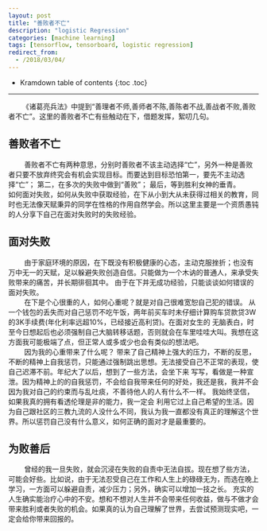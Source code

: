 ```yaml
---
layout: post
title: "善败者不亡"
description: "logistic Regression"
categories: [machine learning]
tags: [tensorflow, tensorboard, logistic regression]
redirect_from: 
  - /2018/03/04/
---  
```

* Kramdown table of contents
{:toc .toc}
---

&emsp;&emsp;《诸葛亮兵法》中提到“善理者不师,善师者不陈,善陈者不战,善战者不败,善败者不亡”。这里的善败者不亡有些触动在下，借题发挥，絮叨几句。  

## 善败者不亡

&emsp;&emsp; 善败者不亡有两种意思，分别时善败者不该主动选择“亡”，另外一种是善败者只要不放弃终究会有机会实现目标。而要达到目标恐怕第一，要先不主动选择“亡”； 第二，在多次的失败中做到“善败”； 最后，等到胜利女神的垂青。  
如何面对失败，如何从失败中获取经验，在下从小到大从未获得过相关的教育，同时也无法像天赋秉异的同学在性格的作用自然学会。所以这里主要是一个资质愚钝的人分享下自己在面对失败时的失败经验。  
## 面对失败  
&emsp;&emsp; 由于家庭环境的原因，在下既没有积极健康的心态，主动克服挫折；也没有万中无一的天赋，足以躲避失败创造自信。只能做为一个木讷的普通人，来承受失败带来的痛苦，并长期徘徊其中。
由于在下并无成功经验，只能谈谈如何错误的面对失败。  
&emsp;&emsp; 在下是个心很重的人，如何心重呢？就是对自己很难宽恕自己犯的错误。 从一个钱包的丢失而对自己惩罚不吃午饭，两年前买车时未仔细计算购车贷款贷3W的3K手续费(年化利率远超10%，已经接近高利贷)。在面对女生的
无脑表白，时至今日想起后也必须强制自己大脑转移话题，否则就会在车里哇哇大叫。我想在这方面我可能极端了点，但正常人或多或少也会有类似的想法吧。  
&emsp;&emsp; 因为我的心重带来了什么呢？ 带来了自己精神上强大的压力，不断的反思，不断的精神上自我惩罚，只能通过强制跳出思想。无法接受自己不正常的表现，使自己迟滞不前。年纪大了以后，想到了一些方法，会坐下来
写写，看做是一种宣泄。因为精神上的的自我惩罚，不会给自我带来任何的好处，我还是我，我并不会因为我对自己的约束而与乱吐痰，不善待他人的人有什么不一样。 我始终坚信，如果我真的拥有看透伦理是非的能力，我一定会
利用它过上自己希望的生活。因为自己跟社区的三教九流的人没什么不同，我认为我一直都没有真正的理解这个世界。所以惩罚自己没有什么意义，如何正确的面对才是最重要的。  
##  为败善后  
&emsp;&emsp; 曾经的我一旦失败，就会沉浸在失败的自责中无法自拔。现在想了些方法，可能会好些。比如说，由于无法忍受自己在工作和人生上的碌碌无为，而选在晚上学习，一方面可以躲避自责，减少压力；另外，确实可以增加一技之长。
充实的人生确实能治疗心中的不安。想和不想对人生并不会带来任何收益，做与不做才会带来胜利或者失败的机会。如果真的认为自己理解了世界，去尝试预测现实吧，一定会给你带来回报的。  
  
  
